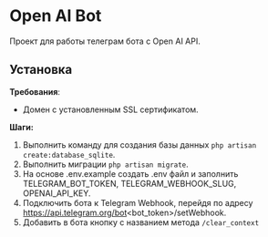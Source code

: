 # Open AI Bot
Проект для работы телеграм бота с Open AI API.

## Установка
**Требования**:
- Домен с установленным SSL сертификатом.

**Шаги:**
1. Выполнить команду для создания базы данных ```php artisan create:database_sqlite```.
2. Выполнить миграции ```php artisan migrate```.
3. На основе .env.example создать .env файл и заполнить TELEGRAM_BOT_TOKEN, TELEGRAM_WEBHOOK_SLUG, OPENAI_API_KEY.
4. Подключить бота к Telegram Webhook, перейдя по адресу https://api.telegram.org/bot<bot_token>/setWebhook.
5. Добавить в бота кнопку с названием метода ```/clear_context```
